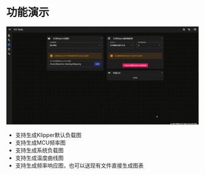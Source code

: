 # 功能演示

![dark](../../images/boards/fly_tools/utils.gif)

* 支持生成Klipper默认负载图
* 支持生成MCU频率图
* 支持生成系统负载图
* 支持生成温度曲线图
* 支持生成频率响应图，也可以送现有文件直接生成图表 

